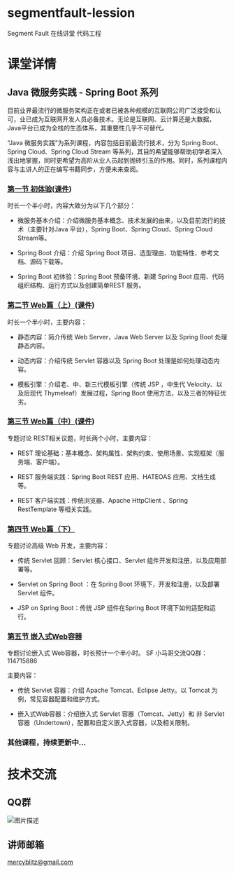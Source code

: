# segmentfault-lession
Segment Fault 在线讲堂 代码工程


# 课堂详情

## Java 微服务实践 - Spring Boot 系列

目前业界最流行的微服务架构正在或者已被各种规模的互联网公司广泛接受和认可，业已成为互联网开发人员必备技术。无论是互联网、云计算还是大数据，Java平台已成为全栈的生态体系，其重要性几乎不可替代。

“Java 微服务实践”为系列课程，内容包括目前最流行技术，分为 Spring Boot、Spring Cloud、Spring Cloud Stream 等系列，其目的希望能够帮助初学者深入浅出地掌握，同时更希望为高阶从业人员起到抛砖引玉的作用。同时，系列课程内容与主讲人的正在编写书籍同步，方便未来查阅。



### [第一节 初体验](https://segmentfault.com/l/1500000009515571)([课件](https://github.com/mercyblitz/segmentfault-lessons/tree/master/spring-boot/lesson-1))

时长一个半小时，内容大致分为以下几个部分：

* 微服务基本介绍：介绍微服务基本概念、技术发展的由来，以及目前流行的技术（主要针对Java 平台），Spring Boot、Spring Cloud、Spring Cloud Stream等。

* Spring Boot 介绍：介绍 Spring Boot 项目、选型理由、功能特性、参考文档、源码下载等。

* Spring Boot 初体验：Spring Boot 预备环境、新建 Spring Boot 应用、代码组织结构、运行方式以及创建简单REST 服务。



### [第二节 Web篇（上）](https://segmentfault.com/l/1500000009659111)([课件](https://github.com/mercyblitz/segmentfault-lessons/tree/master/spring-boot/lesson-2))

时长一个半小时，主要内容：

* 静态内容：简介传统 Web Server，Java Web Server 以及 Spring Boot 处理静态内容。

* 动态内容：介绍传统 Servlet 容器以及 Spring Boot 处理是如何处理动态内容。

* 模板引擎：介绍老、中、新三代模板引擎（传统 JSP ，中生代 Velocity、以及后现代 Thymeleaf）发展过程，Spring Boot 使用方法，以及三者的特征优劣。



### [第三节 Web篇（中）](https://segmentfault.com/l/1500000009767025)([课件](https://github.com/mercyblitz/segmentfault-lessons/tree/master/spring-boot/lesson-3))

专题讨论 REST相关议题，时长两个小时，主要内容：

* REST 理论基础：基本概念、架构属性、架构约束、使用场景、实现框架（服务端、客户端）。

* REST 服务端实践：Spring Boot REST 应用、HATEOAS 应用、文档生成等。

* REST 客户端实践：传统浏览器、Apache HttpClient 、Spring RestTemplate 等相关实践。


### [第四节 Web篇（下）](https://segmentfault.com/l/1500000009830944)

专题讨论高级 Web 开发，主要内容：

* 传统 Servlet 回顾：Servlet 核心接口、Servlet 组件开发和注册，以及应用部署等。

* Servlet on Spring Boot ：在 Spring Boot 环境下，开发和注册，以及部署Servlet 组件。

* JSP on Spring Boot：传统 JSP 组件在Spring Boot 环境下如何适配和运行。

### [第五节 嵌入式Web容器](https://segmentfault.com/l/1500000009844304)

专题讨论嵌入式 Web容器，时长预计一个半小时。 SF 小马哥交流QQ群：114715886

主要内容：

* 传统 Servlet 容器：介绍 Apache Tomcat、Eclipse Jetty。以 Tomcat 为例，常见容器配置和维护方式。

* 嵌入式Web容器：介绍嵌入式 Servlet 容器（Tomcat、Jetty）和 非 Servlet 容器（Undertown），配置和自定义嵌入式容器，以及相关限制。

### 其他课程，持续更新中...



# 技术交流


## QQ群

![图片描述](https://segmentfault.com/img/bVPiTl)


## 讲师邮箱

mercyblitz@gmail.com
